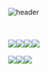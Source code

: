 ![header](https://capsule-render.vercel.app/api?type=Waving&color=000000&height=150&section=header&text=Hello&fontColor=5cffd1&fontSize=70&animation=fadeIn&fontAlignY=55)

<br/>
<br/>

<div style="display:flex; flex-direction:row;">
<img src="https://img.shields.io/badge/HTML5-E34F26?style=for-the-    badge&logo=HTML5&logoColor=white">
<img src="https://img.shields.io/badge/CSS3-1572B6?style=for-the-badge&logo=CSS3&logoColor=white">
<img src="https://img.shields.io/badge/JavaScript-F7DF1E?style=for-the-badge&logo=JavaScript&logoColor=white">
<img src="https://img.shields.io/badge/bootstrap-7952B3?style=flat-square&logo=bootstrap&logoColor=white">

</div> <br/>
<div style="display:flex; flex-direction:row;">
<img src="https://img.shields.io/badge/Oracle-F80000?style=for-the-badge&logo=Oracle&logoColor=white"> 
<img src="https://img.shields.io/badge/Eclipse-2C2255?style=for-the-badge&logo=Eclipse%20IDE&logoColor=white">
<img src="https://img.shields.io/badge/python-3776AB?style=flat-square&logo=python&logoColor=white"> 
</div>

<!--
**xodnd0507/xodnd0507** is a ✨ _special_ ✨ repository because its `README.md` (this file) appears on your GitHub profile.

Here are some ideas to get you started:

- 🔭 I’m currently working on ...
- 🌱 I’m currently learning ...
- 👯 I’m looking to collaborate on ...
- 🤔 I’m looking for help with ...
- 💬 Ask me about ...
- 📫 How to reach me: ...
- 😄 Pronouns: ...
- ⚡ Fun fact: ...
-->
